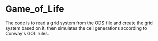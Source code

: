 # Game_of_Life

The code is to read a grid system from the ODS file and create the grid system based on it, then simulates the cell generations according to Conway's GOL rules.
